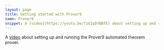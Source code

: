 ```yaml
---
layout: page
title: Getting started with Prover9
name: Prover9
snippet: A [video](https://youtu.be/TzG1yDYBBfE) about setting up and running Prover9. 
---
```


A [video](https://youtu.be/TzG1yDYBBfE) about setting up and running the Prover9 automated theorem prover. 